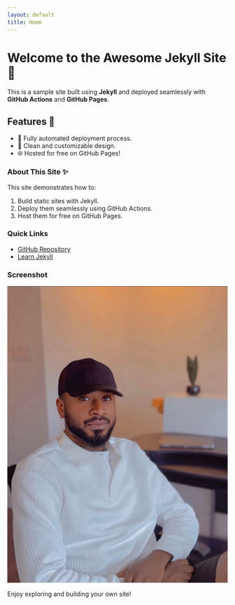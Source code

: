```yaml
---
layout: default
title: Home
---
```


# Welcome to the Awesome Jekyll Site 🚀

This is a sample site built using **Jekyll** and deployed seamlessly with **GitHub Actions** and **GitHub Pages**.

## Features 🎉
- 🚦 Fully automated deployment process.
- 🎨 Clean and customizable design.
- 🌐 Hosted for free on GitHub Pages!

### About This Site ✨
This site demonstrates how to:
1. Build static sites with Jekyll.
2. Deploy them seamlessly using GitHub Actions.
3. Host them for free on GitHub Pages.

### Quick Links
- [GitHub Repository](https://github.com/deep-security-dev/awesome-jekyll-site)
- [Learn Jekyll](https://jekyllrb.com/)

### Screenshot
![Screenshot](assets/sample.png.jpg) <!-- Add a valid image path -->

Enjoy exploring and building your own site!
